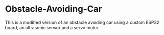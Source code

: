 # Obstacle-Avoiding-Car
This is a modified version of an obstacle avoiding car using a custom ESP32 board, an ultrasonic sensor and a servo motor.
